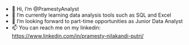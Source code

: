 - 👋 Hi, I’m @PramestyAnalyst
- 🌱 I’m currently learning data analysis tools such as SQL and Excel
- 💞️ I’m looking forward to part-time opportunities as Junior Data Analyst
- 📫 You can reach me on my linkedin: https://www.linkedin.com/in/pramesty-nilakandi-putri/

<!---
PramestyAnalyst/PramestyAnalyst is a ✨ special ✨ repository because its `README.md` (this file) appears on your GitHub profile.
You can click the Preview link to take a look at your changes.
--->
